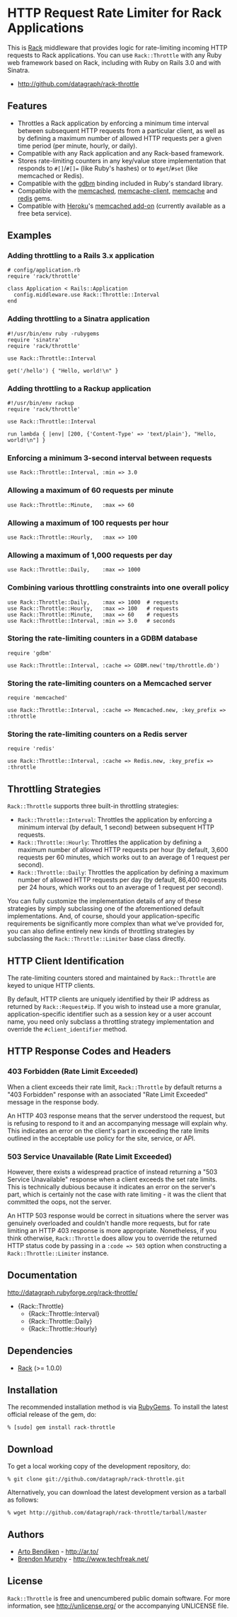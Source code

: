 HTTP Request Rate Limiter for Rack Applications
===============================================

This is [Rack][] middleware that provides logic for rate-limiting incoming
HTTP requests to Rack applications. You can use `Rack::Throttle` with any
Ruby web framework based on Rack, including with Ruby on Rails 3.0 and with
Sinatra.

* <http://github.com/datagraph/rack-throttle>

Features
--------

* Throttles a Rack application by enforcing a minimum time interval between
  subsequent HTTP requests from a particular client, as well as by defining
  a maximum number of allowed HTTP requests per a given time period (per minute, 
  hourly, or daily).
* Compatible with any Rack application and any Rack-based framework.
* Stores rate-limiting counters in any key/value store implementation that
  responds to `#[]`/`#[]=` (like Ruby's hashes) or to `#get`/`#set` (like
  memcached or Redis).
* Compatible with the [gdbm][] binding included in Ruby's standard library.
* Compatible with the [memcached][], [memcache-client][], [memcache][] and
  [redis][] gems.
* Compatible with [Heroku][]'s [memcached add-on][Heroku memcache]
  (currently available as a free beta service).

Examples
--------

### Adding throttling to a Rails 3.x application

    # config/application.rb
    require 'rack/throttle'
    
    class Application < Rails::Application
      config.middleware.use Rack::Throttle::Interval
    end

### Adding throttling to a Sinatra application

    #!/usr/bin/env ruby -rubygems
    require 'sinatra'
    require 'rack/throttle'
    
    use Rack::Throttle::Interval
    
    get('/hello') { "Hello, world!\n" }

### Adding throttling to a Rackup application

    #!/usr/bin/env rackup
    require 'rack/throttle'
    
    use Rack::Throttle::Interval
    
    run lambda { |env| [200, {'Content-Type' => 'text/plain'}, "Hello, world!\n"] }

### Enforcing a minimum 3-second interval between requests

    use Rack::Throttle::Interval, :min => 3.0

### Allowing a maximum of 60 requests per minute

    use Rack::Throttle::Minute,   :max => 60

### Allowing a maximum of 100 requests per hour

    use Rack::Throttle::Hourly,   :max => 100

### Allowing a maximum of 1,000 requests per day

    use Rack::Throttle::Daily,    :max => 1000

### Combining various throttling constraints into one overall policy

    use Rack::Throttle::Daily,    :max => 1000  # requests
    use Rack::Throttle::Hourly,   :max => 100   # requests
    use Rack::Throttle::Minute,   :max => 60    # requests
    use Rack::Throttle::Interval, :min => 3.0   # seconds

### Storing the rate-limiting counters in a GDBM database

    require 'gdbm'
    
    use Rack::Throttle::Interval, :cache => GDBM.new('tmp/throttle.db')

### Storing the rate-limiting counters on a Memcached server

    require 'memcached'
    
    use Rack::Throttle::Interval, :cache => Memcached.new, :key_prefix => :throttle

### Storing the rate-limiting counters on a Redis server

    require 'redis'
    
    use Rack::Throttle::Interval, :cache => Redis.new, :key_prefix => :throttle

Throttling Strategies
---------------------

`Rack::Throttle` supports three built-in throttling strategies:

* `Rack::Throttle::Interval`: Throttles the application by enforcing a
  minimum interval (by default, 1 second) between subsequent HTTP requests.
* `Rack::Throttle::Hourly`: Throttles the application by defining a
  maximum number of allowed HTTP requests per hour (by default, 3,600
  requests per 60 minutes, which works out to an average of 1 request per
  second).
* `Rack::Throttle::Daily`: Throttles the application by defining a
  maximum number of allowed HTTP requests per day (by default, 86,400
  requests per 24 hours, which works out to an average of 1 request per
  second).

You can fully customize the implementation details of any of these strategies
by simply subclassing one of the aforementioned default implementations.
And, of course, should your application-specific requirements be
significantly more complex than what we've provided for, you can also define
entirely new kinds of throttling strategies by subclassing the
`Rack::Throttle::Limiter` base class directly.

HTTP Client Identification
--------------------------

The rate-limiting counters stored and maintained by `Rack::Throttle` are
keyed to unique HTTP clients.

By default, HTTP clients are uniquely identified by their IP address as
returned by `Rack::Request#ip`. If you wish to instead use a more granular,
application-specific identifier such as a session key or a user account
name, you need only subclass a throttling strategy implementation and
override the `#client_identifier` method.

HTTP Response Codes and Headers
-------------------------------

### 403 Forbidden (Rate Limit Exceeded)

When a client exceeds their rate limit, `Rack::Throttle` by default returns
a "403 Forbidden" response with an associated "Rate Limit Exceeded" message
in the response body.

An HTTP 403 response means that the server understood the request, but is
refusing to respond to it and an accompanying message will explain why.
This indicates an error on the client's part in exceeding the rate limits
outlined in the acceptable use policy for the site, service, or API.

### 503 Service Unavailable (Rate Limit Exceeded)

However, there exists a widespread practice of instead returning a "503
Service Unavailable" response when a client exceeds the set rate limits.
This is technically dubious because it indicates an error on the server's
part, which is certainly not the case with rate limiting - it was the client
that committed the oops, not the server.

An HTTP 503 response would be correct in situations where the server was
genuinely overloaded and couldn't handle more requests, but for rate
limiting an HTTP 403 response is more appropriate. Nonetheless, if you think
otherwise, `Rack::Throttle` does allow you to override the returned HTTP
status code by passing in a `:code => 503` option when constructing a
`Rack::Throttle::Limiter` instance.

Documentation
-------------

<http://datagraph.rubyforge.org/rack-throttle/>

* {Rack::Throttle}
  * {Rack::Throttle::Interval}
  * {Rack::Throttle::Daily}
  * {Rack::Throttle::Hourly}

Dependencies
------------

* [Rack](http://rubygems.org/gems/rack) (>= 1.0.0)

Installation
------------

The recommended installation method is via [RubyGems](http://rubygems.org/).
To install the latest official release of the gem, do:

    % [sudo] gem install rack-throttle

Download
--------

To get a local working copy of the development repository, do:

    % git clone git://github.com/datagraph/rack-throttle.git

Alternatively, you can download the latest development version as a tarball
as follows:

    % wget http://github.com/datagraph/rack-throttle/tarball/master

Authors
-------

* [Arto Bendiken](mailto:arto.bendiken@gmail.com) - <http://ar.to/>
* [Brendon Murphy](mailto:disposable.20.xternal@spamourmet.com>) - <http://www.techfreak.net/>

License
-------

`Rack::Throttle` is free and unencumbered public domain software. For more
information, see <http://unlicense.org/> or the accompanying UNLICENSE file.

[Rack]:            http://rack.rubyforge.org/
[gdbm]:            http://ruby-doc.org/stdlib/libdoc/gdbm/rdoc/classes/GDBM.html
[memcached]:       http://rubygems.org/gems/memcached
[memcache-client]: http://rubygems.org/gems/memcache-client
[memcache]:        http://rubygems.org/gems/memcache
[redis]:           http://rubygems.org/gems/redis
[Heroku]:          http://heroku.com/
[Heroku memcache]: http://docs.heroku.com/memcache
